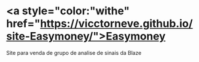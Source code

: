 # <a style="color:"withe" href="https://vicctorneve.github.io/site-Easymoney/">Easymoney</a>
 Site para venda de grupo de analise de sinais da Blaze
